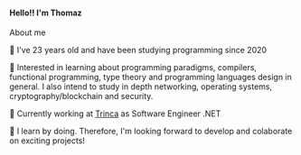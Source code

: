 #### Hello!! I'm Thomaz 

About me

🤙 I've 23 years old and have been studying programming since 2020

📖 Interested in learning about programming paradigms, compilers, functional programming, type theory and programming languages design in general. I also intend to study in depth networking, operating systems, cryptography/blockchain and security.

👷 Currently working at [Trinca](http://www.trin.ca) as Software Engineer .NET

💭 I learn by doing. Therefore, I'm looking forward to develop and colaborate on exciting projects!
